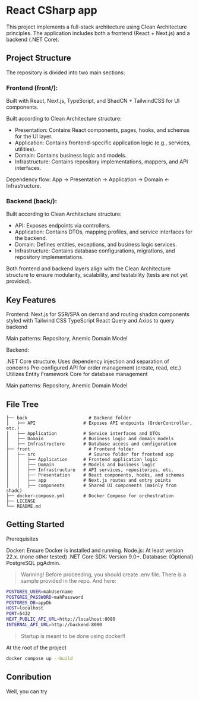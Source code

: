 # React CSharp app
This project implements a full-stack architecture using Clean Architecture principles. The application includes both a frontend (React + Next.js) and a backend (.NET Core).

##  Project Structure
The repository is divided into two main sections:

### Frontend (front/):
Built with React, Next.js, TypeScript, and ShadCN + TailwindCSS for UI components.

Built according to Clean Architecture structure:
- Presentation: Contains React components, pages, hooks, and schemas for the UI layer.
- Application: Contains frontend-specific application logic (e.g., services, utilities).
- Domain: Contains business logic and models.
- Infrastructure: Contains repository implementations, mappers, and API interfaces.

Dependency flow: App -> Presentation -> Application -> Domain <- Infrastructure.

### Backend (back/):

Built according to Clean Architecture structure:
- API: Exposes endpoints via controllers.
- Application: Contains DTOs, mapping profiles, and service interfaces for the backend.
- Domain: Defines entities, exceptions, and business logic services.
- Infrastructure: Contains database configurations, migrations, and repository implementations.

Both frontend and backend layers align with the Clean Architecture structure to ensure modularity, scalability, and testability (tests are not yet provided).

## Key Features
Frontend:
Next.js for SSR/SPA on demand and routing
shadcn components styled with Tailwind CSS
TypeScript
React Query and Axios to query backend

Main patterns: Repository, Anemic Domain Model

Backend:

.NET Core structure.
Uses dependency injection and separation of concerns
Pre-configured API for order management (create, read, etc.)
Utilizes Entity Framework Core for database management

Main patterns: Repository, Anemic Domain Model

## File Tree
```
├── back                       # Backend folder
│   ├── API                  # Exposes API endpoints (OrderController, etc.)
│   ├── Application          # Service interfaces and DTOs
│   ├── Domain               # Business logic and domain models
│   ├── Infrastructure       # Database access and configuration
├── front                      # Frontend folder
│   ├── src                    # Source folder for frontend app
│   │   ├── Application      # Frontend application logic
│   │   ├── Domain           # Models and business logic
│   │   ├── Infrastructure   # API services, repositories, etc.
│   │   ├── Presentation     # React components, hooks, and schemas
│   │   ├── app              # Next.js routes and entry points
│   │   ├── components       # Shared UI components (mainly from shadc)
├── docker-compose.yml       # Docker Compose for orchestration
├── LICENSE                  
└── README.md     
```
## Getting Started
Prerequisites

Docker: Ensure Docker is installed and running.
Node.js: At least version 22.x. (none other tested)
.NET Core SDK: Version 9.0+.
Database: (Optional) PostgreSQL pgAdmin.

> Warining!
Before proceeding, you should create .env file. There is a sample provided in the repo. And here:
```sh
POSTGRES_USER=mahUsername
POSTGRES_PASSWORD=mahPassword
POSTGRES_DB=appDb
HOST=localhost
PORT=5432
NEXT_PUBLIC_API_URL=http://localhost:8080
INTERNAL_API_URL=http://backend:8080
```

> Startup is meant to be done using docker!!

At the root of the project
```sh
docker compose up --build
```

## Conribution

Well, you can try
